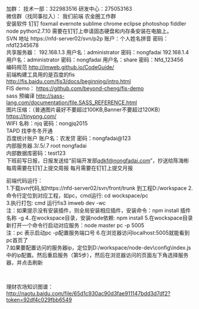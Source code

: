 加群：
技术一部：322983516   研发中心：275053163
<br  />
微信群（找同事拉入）：
我们前端
农金圈工作群
<br  />
安装软件
钉钉 foxmail evernote sublime  chrome eclipse photoshop fiddler node python2.7.10
需要在钉钉上申请固态硬盘和内存条安装在电脑上。
<br  />
SVN 地址
https://nfd-server02/svn/p2p
账户：个人姓名拼音
密码：nfd12345678
<br  />
共享服务器：
     192.168.1.3     用户名：administrator     密码：nongfadai
     192.168.1.4     用户名：administrator     密码：nongfadai
			    用户名：share     		    密码：Nfd_123456
<br  />
编码规范
http://imweb.github.io/CodeGuide/
<br  />
前端构建工具用的是百度的fis
http://fis.baidu.com/fis3/docs/beginning/intro.html
<br  />
FIS demo：
https://github.com/beyond-cheng/fis-demo
<br  />
sass 预编译
http://sass-lang.com/documentation/file.SASS_REFERENCE.html
<br  />
图片压缩：（普通图片最好不要超过100KB,Banner不要超过120KB）
https://tinypng.com/
<br  />
WIFI
名称：njq    密码：nongjq2015
<br  />
TAPD
找李冬冬开通
<br  />
百度统计账户
账户名：农发贷    密码：nongfadai@123
<br  />
内部服务器.3/.5/.7
root    nongfadai
<br  />
内部数据库密码：test123
<br  />
下班前写日报，日报发送给“前端开发部<qdkf@nongfadai.com>”，抄送给陈海彬
每周需要在钉钉上提交周报
每月需要在钉钉上提交月报
<br  />
   
前端代码运行：  
1.下载svn代码,如https://nfd-server02/svn/front/trunk  到工程D:/workspace
2.命令行定位到对应工程，如pc，cmd运行: cd wockspace/pc  
3.执行打包: cmd 运行fis3 imweb dev -wc  
注：如果提示没有安装插件，则全局安装相应插件，安装命令：npm install 插件名称 -g
4..在wockspace目录，安装node依赖: npm install
5.在wockspace目录新打开一个命令行启动对应服务：node master pc -p 5005  
注：pc 表示启动pc   -p配置服务端口号
6.在浏览器访问localhost:5005就能看到pc首页了      
7.如果要配置访问的服务器ip，定位到D:/workspace/node-dev\config\index.js中的ip配置。然后重启服务（第5步），然后在浏览器访问的页面左下角选择服务器，并点击刷新



<br  />

理财农场知识图谱：http://naotu.baidu.com/file/65d1c930ac90d3fae911147bdd3d7df2?token=92df4c029fbb6549
